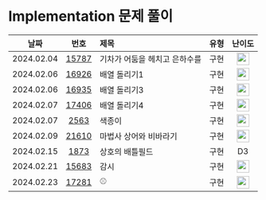 # Implementation 문제 풀이

|    날짜    |                      번호                       | 제목                              |       유형       |                                       난이도                                       |
| :--------: | :---------------------------------------------: | :-------------------------------- | :--------------: | :--------------------------------------------------------------------------------: |
| 2024.02.04 | [15787](https://www.acmicpc.net/problem/15787)  | 기차가 어둠을 헤치고 은하수를       		   |       구현        | <img height="25px" width="25px" src="https://static.solved.ac/tier_small/9.svg"/>   |
| 2024.02.06 | [16926](https://www.acmicpc.net/problem/16926)  | 배열 돌리기1 				   		   |       구현        | <img height="25px" width="25px" src="https://static.solved.ac/tier_small/10.svg"/>  |
| 2024.02.06 | [16935](https://www.acmicpc.net/problem/16935)  | 배열 돌리기3 				   		   |       구현        | <img height="25px" width="25px" src="https://static.solved.ac/tier_small/11.svg"/>  |
| 2024.02.07 | [17406](https://www.acmicpc.net/problem/17406)  | 배열 돌리기4 				   		   |       구현        | <img height="25px" width="25px" src="https://static.solved.ac/tier_small/12.svg"/>  |
| 2024.02.07 | [2563](https://www.acmicpc.net/problem/2563)    | 색종이       				   		   |       구현        | <img height="25px" width="25px" src="https://static.solved.ac/tier_small/6.svg"/>   |
| 2024.02.09 | [21610](https://www.acmicpc.net/problem/21610)  | 마법사 상어와 비바라기        			   |       구현        | <img height="25px" width="25px" src="https://static.solved.ac/tier_small/11.svg"/>  |
| 2024.02.15 | [1873](https://swexpertacademy.com/main/code/problem/problemDetail.do?contestProbId=AV5LyE7KD2ADFAXc)  | 상호의 배틀필드        			   |       구현        | D3  |
| 2024.02.21 | [15683](https://www.acmicpc.net/problem/15683)  | 감시			        			   |       구현        | <img height="25px" width="25px" src="https://static.solved.ac/tier_small/12.svg"/>  |
| 2024.02.23 | [17281](https://www.acmicpc.net/problem/17281)  | ⚾        			   			   |       구현        | <img height="25px" width="25px" src="https://static.solved.ac/tier_small/12.svg"/>  |